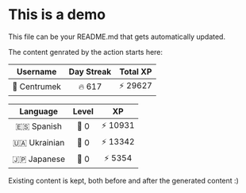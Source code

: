 # This is a demo

This file can be your README.md that gets automatically updated.

The content genrated by the action starts here:

<!--START_SECTION:duolingoStats-->
<!-- Automatically generated with https://github.com/centrumek/duolingo-readme-stats-->

| Username | Day Streak | Total XP |
|:---:|:---:|:---:|
| 👤 Centrumek | 🔥 617 | ⚡ 29627 |

| Language | Level | XP |
|:---:|:---:|:---:|
| 🇪🇸 Spanish | 👑 0 | ⚡ 10931 |
| 🇺🇦 Ukrainian | 👑 0 | ⚡ 13342 |
| 🇯🇵 Japanese | 👑 0 | ⚡ 5354 |

<!--END_SECTION:duolingoStats-->

Existing content is kept, both before and after the generated content :)